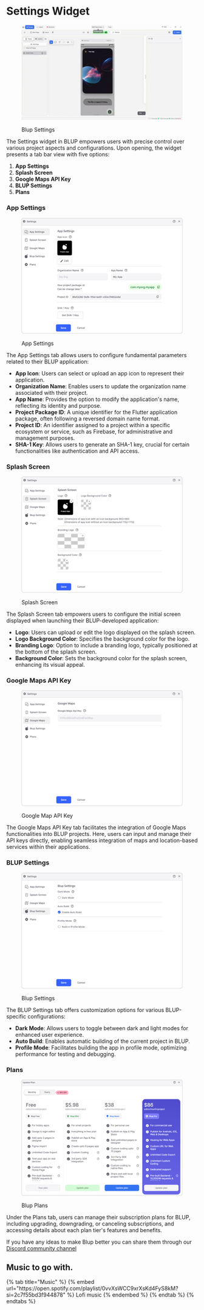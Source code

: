 # Settings Widget

<figure><img src=".gitbook/assets/blup-settings.gif" alt="blup settings"><figcaption><p>Blup Settings</p></figcaption></figure>

The Settings widget in BLUP empowers users with precise control over various project aspects and configurations. Upon opening, the widget presents a tab bar view with five options:

1. **App Settings**
2. **Splash Screen**
3. **Google Maps API Key**
4. **BLUP Settings**
5. **Plans**

### App Settings

<figure><img src=".gitbook/assets/app-setting.png" alt="app settings"><figcaption><p>App Settings</p></figcaption></figure>

The App Settings tab allows users to configure fundamental parameters related to their BLUP application:

- **App Icon**: Users can select or upload an app icon to represent their application.
- **Organization Name**: Enables users to update the organization name associated with their project.
- **App Name**: Provides the option to modify the application's name, reflecting its identity and purpose.
- **Project Package ID**: A unique identifier for the Flutter application package, often following a reversed domain name format.
- **Project ID**: An identifier assigned to a project within a specific ecosystem or service, such as Firebase, for administrative and management purposes.
- **SHA-1 Key**: Allows users to generate an SHA-1 key, crucial for certain functionalities like authentication and API access.

### Splash Screen

<figure><img src=".gitbook/assets/splash-screen.png" alt="splash screen"><figcaption><p>Splash Screen</p></figcaption></figure>

The Splash Screen tab empowers users to configure the initial screen displayed when launching their BLUP-developed application:

- **Logo**: Users can upload or edit the logo displayed on the splash screen.
- **Logo Background Color**: Specifies the background color for the logo.
- **Branding Logo**: Option to include a branding logo, typically positioned at the bottom of the splash screen.
- **Background Color**: Sets the background color for the splash screen, enhancing its visual appeal.

### Google Maps API Key

<figure><img src=".gitbook/assets/google-map-setting.png" alt="google map api key"><figcaption><p>Google Map API Key</p></figcaption></figure>

The Google Maps API Key tab facilitates the integration of Google Maps functionalities into BLUP projects. Here, users can input and manage their API keys directly, enabling seamless integration of maps and location-based services within their applications.


### BLUP Settings

<figure><img src=".gitbook/assets/blup-settng.png" alt="blup settings"><figcaption><p>Blup Settings</p></figcaption></figure>

The BLUP Settings tab offers customization options for various BLUP-specific configurations:

- **Dark Mode**: Allows users to toggle between dark and light modes for enhanced user experience.
- **Auto Build**: Enables automatic building of the current project in BLUP.
- **Profile Mode**: Facilitates building the app in profile mode, optimizing performance for testing and debugging.

### Plans

<figure><img src=".gitbook/assets/blup-plans.png" alt="blup plans"><figcaption><p>Blup Plans</p></figcaption></figure>

Under the Plans tab, users can manage their subscription plans for BLUP, including upgrading, downgrading, or canceling subscriptions, and accessing details about each plan tier's features and benefits.

If you have any ideas to make Blup better you can share them through our [Discord community channel ](https://discord.com/channels/940632966093234176/965313562425823303)

## Music to go with.
 
<div class="container">
  {% tab title="Music" %}
  {% embed url="https://open.spotify.com/playlist/0vvXsWCC9xrXsKd4FyS8kM?si=2c7f55bd3f944878" %}
  Lofi music
  {% endembed %}
  {% endtab %}
  {% endtabs %}
</div>
